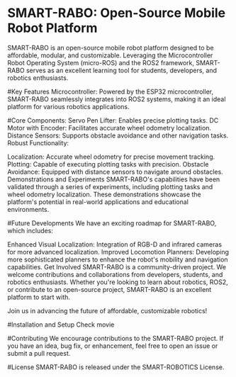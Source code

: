 # SMART-RABO: Open-Source Mobile Robot Platform

SMART-RABO is an open-source mobile robot platform designed to be affordable, modular, and customizable. Leveraging the Microcontroller Robot Operating System (micro-ROS) and the ROS2 framework, SMART-RABO serves as an excellent learning tool for students, developers, and robotics enthusiasts.

#Key Features
Microcontroller: Powered by the ESP32 microcontroller, SMART-RABO seamlessly integrates into ROS2 systems, making it an ideal platform for various robotics applications.

#Core Components:
Servo Pen Lifter: Enables precise plotting tasks.
DC Motor with Encoder: Facilitates accurate wheel odometry localization.
Distance Sensors: Supports obstacle avoidance and other navigation tasks.
Robust Functionality:

Localization: Accurate wheel odometry for precise movement tracking.
Plotting: Capable of executing plotting tasks with precision.
Obstacle Avoidance: Equipped with distance sensors to navigate around obstacles.
Demonstrations and Experiments
SMART-RABO's capabilities have been validated through a series of experiments, including plotting tasks and wheel odometry localization. These demonstrations showcase the platform's potential in real-world applications and educational environments.

#Future Developments
We have an exciting roadmap for SMART-RABO, which includes:

Enhanced Visual Localization: Integration of RGB-D and infrared cameras for more advanced localization.
Improved Locomotion Planners: Developing more sophisticated planners to enhance the robot's mobility and navigation capabilities.
Get Involved
SMART-RABO is a community-driven project. We welcome contributions and collaborations from developers, students, and robotics enthusiasts. Whether you're looking to learn about robotics, ROS2, or contribute to an open-source project, SMART-RABO is an excellent platform to start with.

Join us in advancing the future of affordable, customizable robotics!

#Installation and Setup
Check movie


#Contributing
We encourage contributions to the SMART-RABO project. If you have an idea, bug fix, or enhancement, feel free to open an issue or submit a pull request.

#License
SMART-RABO is released under the SMART-ROBOTICS License.
